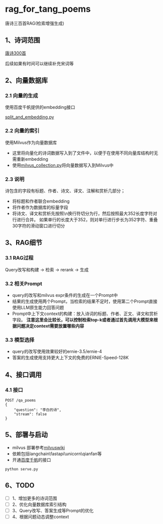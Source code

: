 # rag_for_tang_poems
唐诗三百首RAG(检索增强生成)

## 1、诗词范围

[唐诗300首](tangshi.md)

后续如果有时间可以继续补充宋词等

## 2、向量数据库

### 2.1 向量的生成

使用百度千帆提供的embedding接口


[split_and_embedding.py](split_and_embedding.py)

### 2.2 向量的索引

使用Milvus作为向量数据库

- 这里将向量化的诗词数据写入到了文件中，以便于在使用不同向量库结构时无需重新embedding
- 使用[milvus_collection.py](milvus_collection.py)将向量数据写入到Milvus中

### 2.3 说明

诗包含的字段有标题、作者、诗文、译文、注解和赏析几部分；

- 将标题和作者联合embedding
- 将作者作为数据库的标量字段
- 将诗文、译文和赏析先按照\n换行符切分为行，然后按照最大352长度字符对行进行合并。
如果单行的长度大于352，则对单行进行步长为352字符、重叠30字符的滑动窗口进行切分


## 3、RAG细节

### 3.1 RAG过程

Query改写和构建 -> 检索 -> rerank -> 生成

### 3.2 相关Prompt

- query的改写和milvus expr条件的生成在一个Prompt中
- 结果的生成使用两个Prompt，当检索的结果不足时，使用第二个Prompt直接使用LLM原生能力回答问题
- Prompt中上下文context的构建：放入诗词的标题、作者、正文、译文和赏析字段。
**注意这里会比较长，可以控制检索top-k或者通过首先调用大模型来根据问题决定context需要放置哪些内容**

### 3.3 模型选择

- query的改写使用效果较好的ernie-3.5/ernie-4
- 答案的生成使用支持更大上下文的免费的ERNIE-Speed-128K

## 4、接口调用

### 4.1 接口

```text
POST /qa_poems
{
    "question": "李白的诗",
    "stream": false
}
```

## 5、部署与启动

- milvus 部署参考[milvuswiki](https://milvus.io/docs/install_standalone-docker.md)
- 依赖包括langchain\fastapi\unicorn\qianfan等
- 开通[百度千帆](https://qianfan.cloud.baidu.com/)的接口

```text
python serve.py
```

## 6、TODO

- [ ] 1、增加更多的诗词范围
- [ ] 2、优化向量数据库索引结构
- [ ] 3、Query改写、答案生成等Prompt的优化
- [ ] 4、根据问题动态调整context
